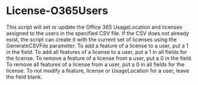 # License-O365Users
This script will set or update the Office 365 UsageLocation and licenses assigned to the users in the specified CSV file. If the CSV does not already exist, the script can create it with the current set of licenses using the GenerateCSVFile parameter. To add a feature of a license to a user, put a 1 in the field. To add all features of a license to a user, put a 1 in all fields for the license. To remove a feature of a license from a user, put a 0 in the field. To remove all features of a license from a user, put a 0 in all fields for the license. To not modify a feature, license or UsageLocation for a user, leave the field blank.
